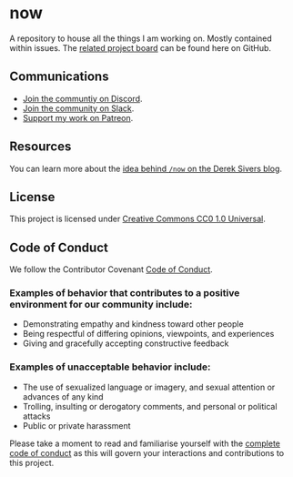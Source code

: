 # now

A repository to house all the things I am working on. Mostly contained within issues. The [related project board](https://github.com/users/schalkneethling/projects/6/views/1) can be found here on GitHub.

## Communications

* [Join the communtiy on Discord](https://discord.gg/Ejh6FbWAHn).
* [Join the community on Slack](https://join.slack.com/t/mechanical-ink-group/shared_invite/zt-22yg9uryr-YiNd2tO1E5qrckQldruWsw).
* [Support my work on Patreon](https://patreon.com/SchalkNeethling).

## Resources

You can learn more about the [idea behind `/now` on the Derek Sivers blog](https://sive.rs/nowff).

## License

This project is licensed under [Creative Commons CC0 1.0 Universal](LICENSE).

## Code of Conduct

We follow the Contributor Covenant [Code of Conduct](CODE_OF_CONDUCT.md).

### Examples of behavior that contributes to a positive environment for our community include:

- Demonstrating empathy and kindness toward other people
- Being respectful of differing opinions, viewpoints, and experiences
- Giving and gracefully accepting constructive feedback

### Examples of unacceptable behavior include:

- The use of sexualized language or imagery, and sexual attention or advances of any kind
- Trolling, insulting or derogatory comments, and personal or political attacks
- Public or private harassment

Please take a moment to read and familiarise yourself with the [complete code of conduct](CODE_OF_CONDUCT.md) as this will govern your interactions and contributions to this project.
